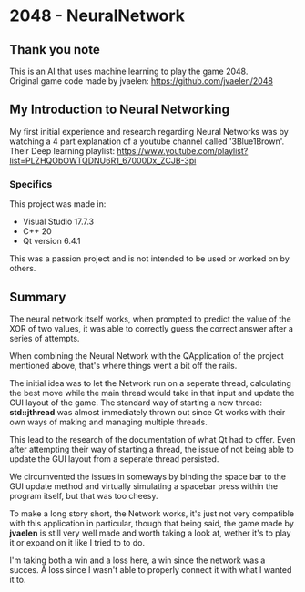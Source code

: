 2048 - NeuralNetwork
====

## Thank you note
This is an AI that uses machine learning to play the game 2048.  
Original game code made by jvaelen: https://github.com/jvaelen/2048  
  
## My Introduction to Neural Networking
My first initial experience and research regarding Neural Networks was by watching a 4 part explanation of a youtube channel called '3Blue1Brown'.  
Their Deep learning playlist: https://www.youtube.com/playlist?list=PLZHQObOWTQDNU6R1_67000Dx_ZCJB-3pi  

### Specifics ###
This project was made in:
* Visual Studio 17.7.3
* C++ 20 
* Qt version 6.4.1

This was a passion project and is not intended to be used or worked on by others.

## Summary 
The neural network itself works, when prompted to predict the value of the XOR of two values,
it was able to correctly guess the correct answer after a series of attempts.

When combining the Neural Network with the QApplication of the project mentioned above, 
that's where things went a bit off the rails.

The initial idea was to let the Network run on a seperate thread, calculating the best move while
the main thread would take in that input and update the GUI layout of the game.
The standard way of starting a new thread: **std::jthread** was almost immediately thrown out since 
Qt works with their own ways of making and managing multiple threads.

This lead to the research of the documentation of what Qt had to offer.
Even after attempting their way of starting a thread, the issue of not being able to update
the GUI layout from a seperate thread persisted.

We circumvented the issues in someways by binding the space bar to the GUI update method
and virtually simulating a spacebar press within the program itself, but that was too cheesy.

To make a long story short, the Network works, it's just not very compatible with this application
in particular, though that being said, the game made by **jvaelen** is still very well made and worth
taking a look at, wether it's to play it or expand on it like I tried to to do.

I'm taking both a win and a loss here, a win since the network was a succes.
A loss since I wasn't able to properly connect it with what I wanted it to.
